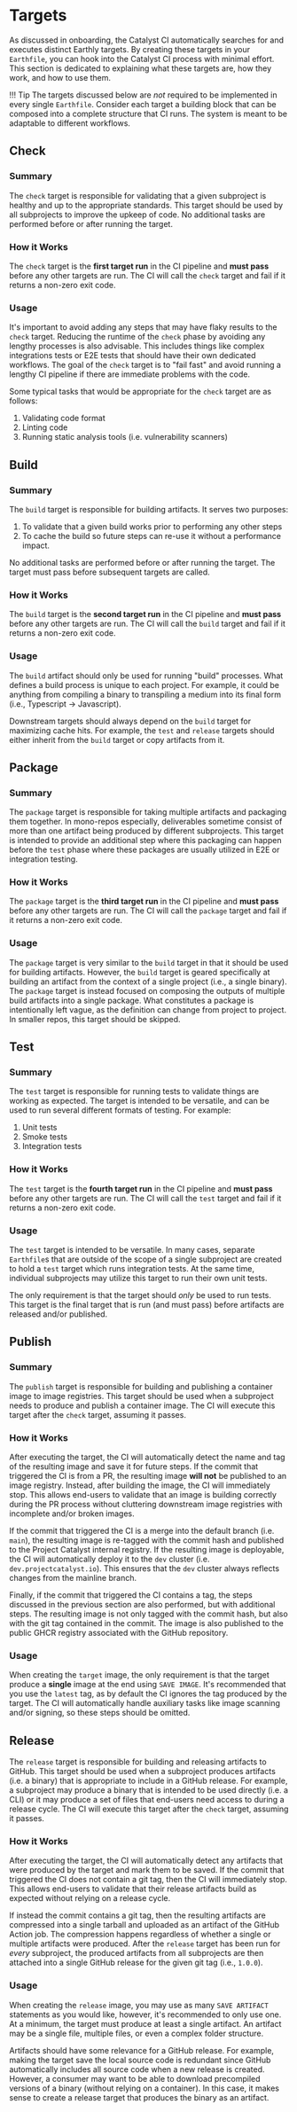 # Targets

As discussed in onboarding, the Catalyst CI automatically searches for and executes distinct Earthly targets.
By creating these targets in your `Earthfile`, you can hook into the Catalyst CI process with minimal effort.
This section is dedicated to explaining what these targets are, how they work, and how to use them.

<!-- markdownlint-disable max-one-sentence-per-line -->
!!! Tip
    The targets discussed below are *not* required to be implemented in every single `Earthfile`.
    Consider each target a building block that can be composed into a complete structure that CI runs.
    The system is meant to be adaptable to different workflows.
<!-- markdownlint-enable max-one-sentence-per-line -->

## Check

### Summary

The `check` target is responsible for validating that a given subproject is healthy and up to the appropriate standards.
This target should be used by all subprojects to improve the upkeep of code.
No additional tasks are performed before or after running the target.

### How it Works

The `check` target is the **first target run** in the CI pipeline and **must pass** before any other targets are run.
The CI will call the `check` target and fail if it returns a non-zero exit code.

### Usage

It's important to avoid adding any steps that may have flaky results to the `check` target.
Reducing the runtime of the `check` phase by avoiding any lengthy processes is also advisable.
This includes things like complex integrations tests or E2E tests that should have their own dedicated workflows.
The goal of the `check` target is to "fail fast" and avoid running a lengthy CI pipeline if there are immediate problems with the
code.

Some typical tasks that would be appropriate for the `check` target are as follows:

1. Validating code format
2. Linting code
3. Running static analysis tools (i.e. vulnerability scanners)

## Build

### Summary

The `build` target is responsible for building artifacts.
It serves two purposes:

1. To validate that a given build works prior to performing any other steps
2. To cache the build so future steps can re-use it without a performance impact.

No additional tasks are performed before or after running the target.
The target must pass before subsequent targets are called.

### How it Works

The `build` target is the **second target run** in the CI pipeline and **must pass** before any other targets are run.
The CI will call the `build` target and fail if it returns a non-zero exit code.

### Usage

The `build` artifact should only be used for running "build" processes.
What defines a build process is unique to each project.
For example, it could be anything from compiling a binary to transpiling a medium into its final form
(i.e., Typescript -> Javascript).

Downstream targets should always depend on the `build` target for maximizing cache hits.
For example, the `test` and `release` targets should either inherit from the `build` target or copy artifacts from it.

## Package

### Summary

The `package` target is responsible for taking multiple artifacts and packaging them together.
In mono-repos especially, deliverables sometime consist of more than one artifact being produced by different subprojects.
This target is intended to provide an additional step where this packaging can happen before the `test` phase where these packages
are usually utilized in E2E or integration testing.

### How it Works

The `package` target is the **third target run** in the CI pipeline and **must pass** before any other targets are run.
The CI will call the `package` target and fail if it returns a non-zero exit code.

### Usage

The `package` target is very similar to the `build` target in that it should be used for building artifacts.
However, the `build` target is geared specifically at building an artifact from the context of a single project
(i.e., a single binary).
The `package` target is instead focused on composing the outputs of multiple build artifacts into a single package.
What constitutes a package is intentionally left vague, as the definition can change from project to project.
In smaller repos, this target should be skipped.

## Test

### Summary

The `test` target is responsible for running tests to validate things are working as expected.
The target is intended to be versatile, and can be used to run several different formats of testing.
For example:

1. Unit tests
2. Smoke tests
3. Integration tests

### How it Works

The `test` target is the **fourth target run** in the CI pipeline and **must pass** before any other targets are run.
The CI will call the `test` target and fail if it returns a non-zero exit code.

### Usage

The `test` target is intended to be versatile.
In many cases, separate `Earthfile`s that are outside of the scope of a single subproject are created to hold a `test` target which
runs integration tests.
At the same time, individual subprojects may utilize this target to run their own unit tests.

The only requirement is that the target should *only* be used to run tests.
This target is the final target that is run (and must pass) before artifacts are released and/or published.

## Publish

### Summary

The `publish` target is responsible for building and publishing a container image to image registries.
This target should be used when a subproject needs to produce and publish a container image.
The CI will execute this target after the `check` target, assuming it passes.

### How it Works

After executing the target, the CI will automatically detect the name and tag of the resulting image and save it for future steps.
If the commit that triggered the CI is from a PR, the resulting image **will not** be published to an image registry.
Instead, after building the image, the CI will immediately stop.
This allows end-users to validate that an image is building correctly during the PR process without cluttering downstream image
registries with incomplete and/or broken images.

If the commit that triggered the CI is a merge into the default branch (i.e. `main`), the resulting image is re-tagged with the
commit hash and published to the Project Catalyst internal registry.
If the resulting image is deployable, the CI will automatically deploy it to the `dev` cluster (i.e. `dev.projectcatalyst.io`).
This ensures that the `dev` cluster always reflects changes from the mainline branch.

Finally, if the commit that triggered the CI contains a tag, the steps discussed in the previous section are also performed, but
with additional steps.
The resulting image is not only tagged with the commit hash, but also with the git tag contained in the commit.
The image is also published to the public GHCR registry associated with the GitHub repository.

### Usage

When creating the `target` image, the only requirement is that the target produce a **single** image at the end using `SAVE IMAGE`.
It's recommended that you use the `latest` tag, as by default the CI ignores the tag produced by the target.
The CI will automatically handle auxiliary tasks like image scanning and/or signing, so these steps should be omitted.

## Release

The `release` target is responsible for building and releasing artifacts to GitHub.
This target should be used when a subproject produces artifacts (i.e. a binary) that is appropriate to include in a GitHub release.
For example, a subproject may produce a binary that is intended to be used directly (i.e. a CLI) or it may produce a set of files
that end-users need access to during a release cycle.
The CI will execute this target after the `check` target, assuming it passes.

### How it Works

After executing the target, the CI will automatically detect any artifacts that were produced by the target and mark them to be
saved.
If the commit that triggered the CI does not contain a git tag, then the CI will immediately stop.
This allows end-users to validate that their release artifacts build as expected without relying on a release cycle.

If instead the commit contains a git tag, then the resulting artifacts are compressed into a single tarball and uploaded as an
artifact of the GitHub Action job.
The compression happens regardless of whether a single or multiple artifacts were produced.
After the `release` target has been run for *every* subproject, the produced artifacts from all subprojects are then attached into a
single GitHub release for the given git tag (i.e., `1.0.0`).

### Usage

When creating the `release` image, you may use as many `SAVE ARTIFACT` statements as you would like, however, it's recommended to
only use one.
At a minimum, the target must produce at least a single artifact.
An artifact may be a single file, multiple files, or even a complex folder structure.

Artifacts should have some relevance for a GitHub release.
For example, making the target save the local source code is redundant since GitHub automatically includes all source code when a
new release is created.
However, a consumer may want to be able to download precompiled versions of a binary (without relying on a container).
In this case, it makes sense to create a release target that produces the binary as an artifact.
